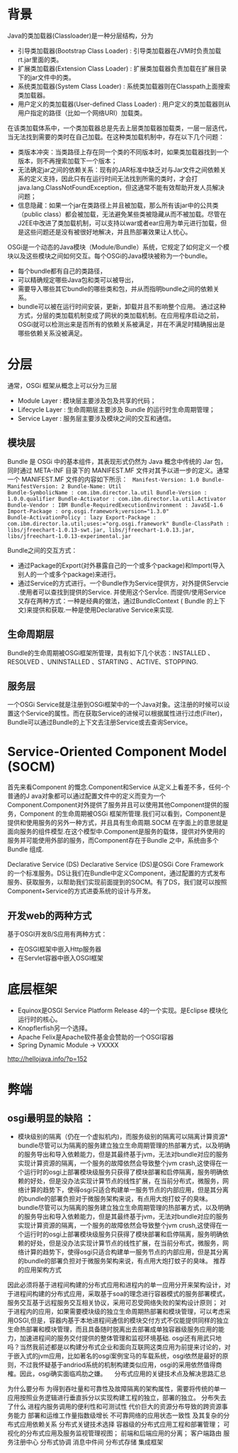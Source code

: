 # 背景
Java的类加载器(Classloader)是一种分层结构，分为
- 引导类加载器(Bootstrap Class Loader) : 引导类加载器在JVM时负责加载rt.jar里面的类。
- 扩展类加载器(Extension Class Loader) : 扩展类加载器负责加载在扩展目录下的jar文件中的类。
- 系统类加载器(System Class Loader) : 系统类加载器则在Classpath上面搜索类加载器。
- 用户定义的类加载器(User-defined Class Loader) : 用户定义的类加载器则从用户指定的路径（比如一个网络URI）加载类。

在该类加载体系中，一个类加载器总是先去上层类加载器加载类，一层一层迭代，当无法找到需要的类时在自己加载。在这种类加载机制中，存在以下几个问题：
- 类版本冲突：当类路径上存在同一个类的不同版本时，如果类加载器找到一个版本，则不再搜索加载下一个版本；
- 无法确定jar之间的依赖关系：现有的JAR标准中缺乏对与Jar文件之间依赖关系的定义支持，因此只有在运行时间无法找到所需的类时，才会打 java.lang.ClassNotFoundException，但这通常不能有效帮助开发人员解决问题；
- 信息隐藏：如果一个jar在类路径上并且被加载，那么所有该jar中的公共类（public class）都会被加载，无法避免某些类被隐藏从而不被加载。尽管在J2EE中改进了类加载机制，可以支持以war或者ear应用为单元进行加载，但是这些问题还是没有被很好地解决，并且热部署效果让人忧心。

OSGi是一个动态的Java模块（Module/Bundle）系统，它规定了如何定义一个模块以及这些模块之间如何交互。每个OSGi的Java模块被称为一个bundle。
- 每个bundle都有自己的类路径，
- 可以精确规定哪些Java包和类可以被导出，
- 需要导入哪些其它bundle的哪些类和包，并从而指明bundle之间的依赖关系。
- bundle可以被在运行时间安装，更新，卸载并且不影响整个应用。
通过这种方式，分层的类加载机制变成了网状的类加载机制。在应用程序启动之前，OSGi就可以检测出来是否所有的依赖关系被满足，并在不满足时精确报出是哪些依赖关系没被满足。

# 分层
通常，OSGi 框架从概念上可以分为三层 
- Module Layer : 模块层主要涉及包及共享的代码；
- Lifecycle Layer : 生命周期层主要涉及 Bundle 的运行时生命周期管理；
- Service Layer : 服务层主要涉及模块之间的交互和通信。

## 模块层
Bundle 是 OSGi 中的基本组件，其表现形式仍然为 Java 概念中传统的 Jar 包，同时通过 META-INF 目录下的 MANIFEST.MF 文件对其予以进一步的定义。通常一个 MANIFEST.MF 文件的内容如下所示：
<code>
Manifest-Version: 1.0
Bundle-ManifestVersion: 2
Bundle-Name: Util
Bundle-SymbolicName : com.ibm.director.la.util
Bundle-Version : 1.0.0.qualifier
Bundle-Activator : com.ibm.director.la.util.Activator
Bundle-Vendor : IBM
Bundle-RequiredExecutionEnvironment : JavaSE-1.6
Import-Package : org.osgi.framework;version="1.3.0"
Bundle-ActivationPolicy : lazy
Export-Package : com.ibm.director.la.util;uses:="org.osgi.framework"
Bundle-ClassPath : libs/jfreechart-1.0.13-swt.jar,
libs/jfreechart-1.0.13.jar,
libs/jfreechart-1.0.13-experimental.jar
</code>

Bundle之间的交互方式：
- 通过Package的Export(对外暴露自己的一个或多个package)和Import(导入别人的一个或多个package)来进行。
- 通过Service的方式进行。一个Bundle作为Service提供方，对外提供Servcie .使用者可以查找到提供的Service. 并使用这个ServÎce. 而提供/使用Service又存在两种方式：一种是经典的做法，通过BundlcContext ( Bundle 的上下文)来提供和获取.一种是使用Declarative Service来实现.

## 生命周期层
Bundle的生命周期被OSGi框架所管理，具有如下几个状态：INSTALLED 、RESOLVED 、UNINSTALLED 、STARTING 、ACTIVE、STOPPING.


## 服务层
一个OSGi Service就是注册到OSGi框架中的一个Java对象。这注册的时候可以设置这个Service的属性。而在获取Service的进候可以根据属性进行过虑(Filter)，Bundle可以通过Bundle的上下文去注册Service或去查询Service。

# Service-Oriented Component Model (SOCM)

首先来看Component 的慨念.Component和Service 从定义上看差不多，任何-个普通的J ava对象都可以通过配置文件中的定义而变为一个Component.Component对外提供了服务并且可以使用其他Component提供的服务，Component 的生命周期被OSGi 框架所管理.我们可以看到，Component是提供和使用服务的另外一种方式，并且具有生命周期.SOCM 在字面上的意思就是面向服务的组件模型.在这个模型中.Component是服务的载体，提供对外使用的服务并可能使用外部的服务，而Component存在于Bundle 之中，系统由多个Bundle 组成.

Declarative Service (DS)
Declarative Service (DS)是OSGi Core Framework 的一个标准服务。DS让我们在Bundle中定义Component，通过配置的方式发布服务、获取服务，以帮助我们实现前面提到的SOCM。有了DS，我们就可以按照Component+Service的方式进委系统的设计与开发。


## 开发web的两种方式
基于OSGI开发B/S应用有两种方式：
- 在OSGI框架中嵌入Http服务器
- 在Servlet容器中嵌入OSGI框架

# 底层框架
- Equinox是OSGI Service Platform Release 4的一个实现。是Eclipse 模块化运行时的核心。
- Knopflerfish另一个选择。
- Apache Felix是Apache软件基金会赞助的一个OSGI容器
- Spring Dynamic Module -> VXXXX

http://hellojava.info/?p=152

# 弊端
## osgi最明显的缺陷 ：
* 模块级别的隔离（仍在一个虚拟机内)，而服务级别的隔离可以隔离计算资源*
bundle尽管可以为隔离的服务建立独立生命周期管理的热部署方式，以及明确的服务导出和导入依赖能力，但是其最终基于jvm，无法对bundle对应的服务实现计算资源的隔离，一个服务的故障依然会导致整个jvm crash,这使得在一个运行时的osgi上部署模块级服务只获得了模块部署和启停隔离，服务明确依赖的好处，但是没办法实现计算节点的线性扩展，在当前分布式，微服务，网络计算的趋势下，使得osgi只适合构建单一服务节点的内部应用，但是其分离的bundle的部署负担对于微服务架构来说，有点用大炮打蚊子的臭味。
bundle尽管可以为隔离的服务建立独立生命周期管理的热部署方式，以及明确的服务导出和导入依赖能力，但是其最终基于jvm，无法对bundle对应的服务实现计算资源的隔离，一个服务的故障依然会导致整个jvm crush,这使得在一个运行时的osgi上部署模块级服务只获得了模块部署和启停隔离，服务明确依赖的好处，但是没办法实现计算节点的线性扩展，在当前分布式，微服务，网络计算的趋势下，使得osgi只适合构建单一服务节点的内部应用，但是其分离的bundle的部署负担对于微服务架构来说，有点用大炮打蚊子的臭味。
推荐的应用架构方式

因此必须将基于进程间构建的分布式应用和进程内的单一应用分开来架构设计，对于进程间构建的分布式应用，采取基于soa的理念进行容器模式的服务部署模式，服务交互基于远程服务交互相关协议，采用可忍受网络失败的架构设计原则；
对于进程内的应用，如果需要模块级的独立生命周期热部署和模块管理，可以考虑采用OSGI,但是，容器内基于本地进程间通信的模块交付方式不仅能提供同样的独立生命热部署和模块管理，而且具备随时脱离出去部署成单独容器级服务应用的能力，加速进程间的服务交付提供的整体管理和监视环境基础.
osgi还有用武只地吗？当然我前述都是以构建分布式企业和面向互联网这类应用为前提来讨论的，对于嵌入式的jvm应用，比如著名的osgi案例宝马的车载系统，osgi依然是最好的原则，不过我怀疑基于andriod系统的机制构建类似应用，osgi的采用依然值得商榷。因此，osgi确实面临鸡肋之嫌。
　分布式应用的关键技术点及解决思路汇总

为什么要分布 
为得到吞吐量和可靠性及故障隔离的架构属性，需要将传统的单一应用按照业务逻辑进行垂直拆分以实现构建工程的独立，部署的独立。
分布失去了什么 
进程内服务调用的便利性和可测试性
代价巨大的资源分布导致的跨资源事务能力
部署和运维工作量指数级增长
不可靠网络的应用状态一致性
及其复杂的分布式应用依赖关系
分布式关键技术选择 
容器级的分布式应用工程和部署管理；
可视化的分布式应用及服务监视管理视图；
前端和后端应用的分离；
客户端路由
服务注册中心
分布式协调
消息中件间
分布式存储
集成框架
